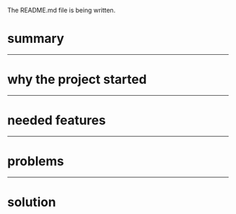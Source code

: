 The README.md file is being written.

# summary

***

# why the project started

***

# needed features

***

# problems

***

# solution